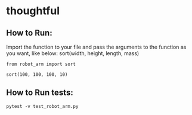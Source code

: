 # thoughtful

## How to Run:
Import the function to your file and pass the arguments to the function as you want, like below:
sort(width, height, length, mass)

```
from robot_arm import sort

sort(100, 100, 100, 10)
```

## How to Run tests:
```pytest -v test_robot_arm.py```